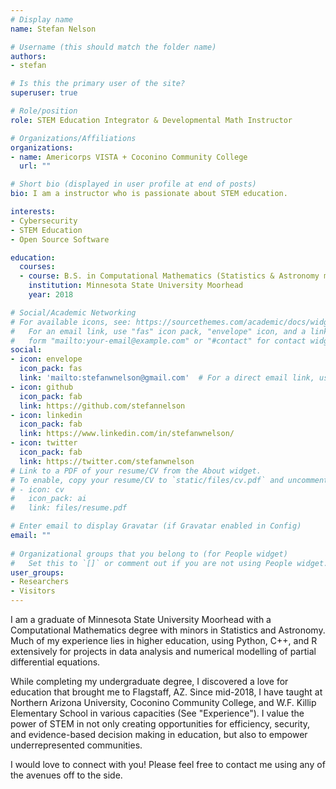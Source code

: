 ```yaml
---
# Display name
name: Stefan Nelson

# Username (this should match the folder name)
authors:
- stefan

# Is this the primary user of the site?
superuser: true

# Role/position
role: STEM Education Integrator & Developmental Math Instructor

# Organizations/Affiliations
organizations:
- name: Americorps VISTA + Coconino Community College
  url: ""

# Short bio (displayed in user profile at end of posts)
bio: I am a instructor who is passionate about STEM education.

interests:
- Cybersecurity
- STEM Education
- Open Source Software

education:
  courses:
  - course: B.S. in Computational Mathematics (Statistics & Astronomy minors)
    institution: Minnesota State University Moorhead
    year: 2018

# Social/Academic Networking
# For available icons, see: https://sourcethemes.com/academic/docs/widgets/#icons
#   For an email link, use "fas" icon pack, "envelope" icon, and a link in the
#   form "mailto:your-email@example.com" or "#contact" for contact widget.
social:
- icon: envelope
  icon_pack: fas
  link: 'mailto:stefanwnelson@gmail.com'  # For a direct email link, use "mailto:test@example.org".
- icon: github
  icon_pack: fab
  link: https://github.com/stefannelson
- icon: linkedin
  icon_pack: fab
  link: https://www.linkedin.com/in/stefanwnelson/
- icon: twitter
  icon_pack: fab
  link: https://twitter.com/stefanwnelson
# Link to a PDF of your resume/CV from the About widget.
# To enable, copy your resume/CV to `static/files/cv.pdf` and uncomment the lines below.  
# - icon: cv
#   icon_pack: ai
#   link: files/resume.pdf 

# Enter email to display Gravatar (if Gravatar enabled in Config)
email: ""
  
# Organizational groups that you belong to (for People widget)
#   Set this to `[]` or comment out if you are not using People widget.  
user_groups:
- Researchers
- Visitors
---
```


I am a graduate of Minnesota State University Moorhead with a Computational Mathematics degree with minors in Statistics and Astronomy. Much of my experience lies in higher education, using Python, C++, and R extensively for projects in data analysis and numerical modelling of partial differential equations.

While completing my undergraduate degree, I discovered a love for education that brought me to Flagstaff, AZ. Since mid-2018, I have taught at Northern Arizona University, Coconino Community College, and W.F. Killip Elementary School in various capacities (See "Experience"). I value the power of STEM in not only creating opportunities for efficiency, security, and evidence-based decision making in education, but also to empower underrepresented communities. 

I would love to connect with you! Please feel free to contact me using any of the avenues off to the side. 